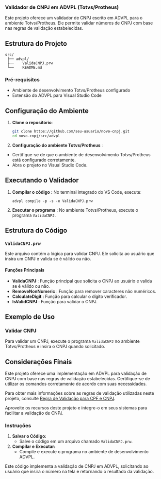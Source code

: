 ### Validador de CNPJ em ADVPL (Totvs/Protheus)

Este projeto oferece um validador de CNPJ escrito em ADVPL para o ambiente Totvs/Protheus. Ele permite validar números de CNPJ com base nas regras de validação estabelecidas.

## Estrutura do Projeto

```
src/
 ├── advpl/  
 ├── 	ValidaCNPJ.prw 
 └── 	README.md 

```

### Pré-requisitos

- Ambiente de desenvolvimento Totvs/Protheus configurado
- Extensão do ADVPL para Visual Studio Code

## Configuração do Ambiente

1. **Clone o repositório**:

   ```sh
   git clone https://github.com/seu-usuario/novo-cnpj.git
   cd novo-cnpj/src/advpl
   ```
2. **Configuração do ambiente Totvs/Protheus** :

* Certifique-se de que o ambiente de desenvolvimento Totvs/Protheus está configurado corretamente.
* Abra o projeto no Visual Studio Code.

## Executando o Validador

1. **Compilar o código** : No terminal integrado do VS Code, execute:

   ```
   advpl compile -p -s -o ValidaCNPJ.prw
   ```
2. **Executar o programa** : No ambiente Totvs/Protheus, execute o programa `ValidaCNPJ`.

## Estrutura do Código

### `ValidaCNPJ.prw`

Este arquivo contém a lógica para validar CNPJ. Ele solicita ao usuário que insira um CNPJ e valida se é válido ou não.

#### Funções Principais

* **ValidaCNPJ** : Função principal que solicita o CNPJ ao usuário e valida se é válido ou não.
* **RemoveNonNumeric** : Função para remover caracteres não numéricos.
* **CalculateDigit** : Função para calcular o dígito verificador.
* **IsValidCNPJ** : Função para validar o CNPJ.

## Exemplo de Uso

### Validar CNPJ

Para validar um CNPJ, execute o programa `ValidaCNPJ` no ambiente Totvs/Protheus e insira o CNPJ quando solicitado.

## Considerações Finais

Este projeto oferece uma implementação em ADVPL para validação de CNPJ com base nas regras de validação estabelecidas. Certifique-se de utilizar os comandos corretamente de acordo com suas necessidades.

Para obter mais informações sobre as regras de validação utilizadas neste projeto, consulte [Regra de Validação para CPF e CNPJ](vscode-file://vscode-app/c:/Program%20Files/Microsoft%20VS%20Code/resources/app/out/vs/code/electron-sandbox/workbench/workbench.html).

Aproveite os recursos deste projeto e integre-o em seus sistemas para facilitar a validação de CNPJ.

### Instruções

1. **Salvar o Código:**
   * Salve o código em um arquivo chamado `ValidaCNPJ.prw`.
2. **Compilar e Executar:**
   * Compile e execute o programa no ambiente de desenvolvimento ADVPL.

Este código implementa a validação de CNPJ em ADVPL, solicitando ao usuário que insira o número na tela e retornando o resultado da validação.
